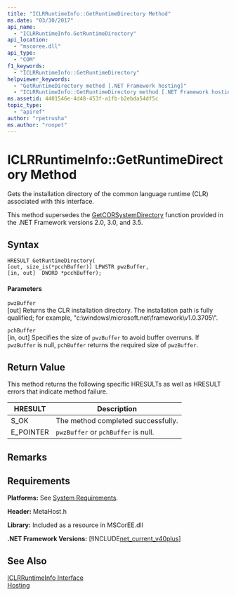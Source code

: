 ```yaml
---
title: "ICLRRuntimeInfo::GetRuntimeDirectory Method"
ms.date: "03/30/2017"
api_name: 
  - "ICLRRuntimeInfo.GetRuntimeDirectory"
api_location: 
  - "mscoree.dll"
api_type: 
  - "COM"
f1_keywords: 
  - "ICLRRuntimeInfo::GetRuntimeDirectory"
helpviewer_keywords: 
  - "GetRuntimeDirectory method [.NET Framework hosting]"
  - "ICLRRuntimeInfo::GetRuntimeDirectory method [.NET Framework hosting]"
ms.assetid: 4401546e-4d48-453f-a1fb-b2ebda54df5c
topic_type: 
  - "apiref"
author: "rpetrusha"
ms.author: "ronpet"
---
```

# ICLRRuntimeInfo::GetRuntimeDirectory Method
Gets the installation directory of the common language runtime (CLR) associated with this interface.  

 This method supersedes the [GetCORSystemDirectory](../../../../docs/framework/unmanaged-api/hosting/getcorsystemdirectory-function.md) function provided in the .NET Framework versions 2.0, 3.0, and 3.5.  

## Syntax  

```  
HRESULT GetRuntimeDirectory(  
[out, size_is(*pcchBuffer)] LPWSTR pwzBuffer,  
[in, out]  DWORD *pcchBuffer);  
```  

#### Parameters  
 `pwzBuffer`  
 [out] Returns the CLR installation directory. The installation path is fully qualified; for example, "c:\windows\microsoft.net\framework\v1.0.3705\\".  

 `pchBuffer`  
 [in, out] Specifies the size of `pwzBuffer` to avoid buffer overruns. If `pwzBuffer` is null, `pchBuffer` returns the required size of `pwzBuffer`.  

## Return Value  
 This method returns the following specific HRESULTs as well as HRESULT errors that indicate method failure.  


|HRESULT|Description|  
|-------------|-----------------|  
|S_OK|The method completed successfully.|  
|E_POINTER|`pwzBuffer` or `pchBuffer` is null.|  

## Remarks  

## Requirements  
 **Platforms:** See [System Requirements](../../../../docs/framework/get-started/system-requirements.md).  

 **Header:** MetaHost.h  

 **Library:** Included as a resource in MSCorEE.dll  

 **.NET Framework Versions:** [!INCLUDE[net_current_v40plus](../../../../includes/net-current-v40plus-md.md)]  

## See Also  
 [ICLRRuntimeInfo Interface](../../../../docs/framework/unmanaged-api/hosting/iclrruntimeinfo-interface.md)  
 [Hosting](../../../../docs/framework/unmanaged-api/hosting/index.md)
